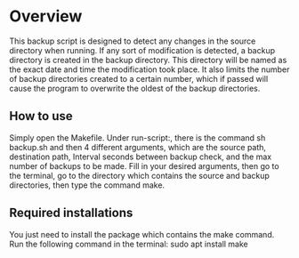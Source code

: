 # Overview

This backup script is designed to detect any changes in the source directory when running. If any sort of modification is detected, a backup directory is created in the backup directory. This directory will be named as the exact date and time the modification took place. It also limits the number of backup directories created to a certain number, which if passed will cause the program to overwrite the oldest of the backup directories.

## How to use

Simply open the Makefile. Under run-script:, there is the command sh backup.sh and then 4 different arguments, which are the source path, destination path, Interval seconds between backup check, and the max number of backups to be made. Fill in your desired arguments, then go to the terminal, go to the directory which contains the source and backup directories, then type the command make.

## Required installations

You just need to install the package which contains the make command. Run the following command in the terminal: sudo apt install make


